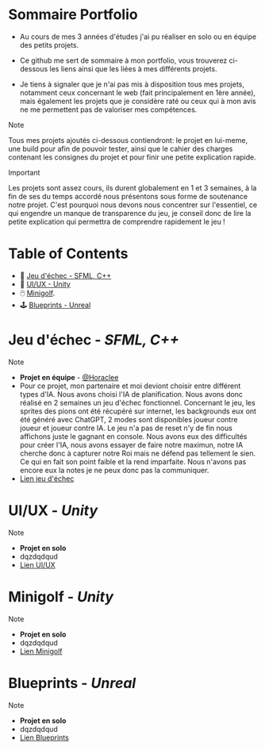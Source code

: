 # Sommaire Portfolio
+ Au cours de mes 3 années d'études j'ai pu réaliser en solo ou en équipe des petits projets.<br/>
- Ce github me sert de sommaire à mon portfolio, vous trouverez ci-dessous les liens ainsi que les liées à mes différents projets.<br/>
* Je tiens à signaler que je n'ai pas mis à disposition tous mes projets, notamment ceux concernant le web (fait principalement en 1ère année), mais également les projets que je considère raté ou ceux qui à mon avis ne me permettent pas de valoriser mes compétences.
> [!NOTE]
> Tous mes projets ajoutés ci-dessous contiendront: le projet en lui-meme, une build pour afin de pouvoir tester, ainsi que le cahier des charges contenant les consignes du projet et pour finir une petite explication rapide.

> [!IMPORTANT]
> Les projets sont assez cours, ils durent globalement en 1 et 3 semaines, à la fin de ses du temps accordé nous présentons sous forme de soutenance notre projet. C'est pourquoi nous devons nous concentrer sur l'essentiel, ce qui engendre un manque de transparence du jeu, je conseil donc de lire la petite explication qui permettra de comprendre rapidement le jeu !

# Table of Contents
- :brain: [Jeu d'échec - SFML, C++](#jeu-déchec---sfml-c)
- :cookie: [UI/UX - Unity](#uiux---unity)
- :computer_mouse: [Minigolf](#minigolf---unity).
- :joystick: [Blueprints - Unreal](#blueprints---unreal)

# Jeu d'échec - ***SFML, C++***
> [!NOTE]
> - **Projet en équipe** - [@Horaclee](https://github.com/Horaclee)
> - Pour ce projet, mon partenaire et moi deviont choisir entre différent types d'IA. Nous avons choisi l'IA de planification. Nous avons donc réalisé en 2 semaines un jeu d'échec fonctionnel. Concernant le jeu, les sprites des pions ont été récupéré sur internet, les backgrounds eux ont été généré avec ChatGPT, 2 modes sont disponibles joueur contre joueur et joueur contre IA. Le jeu n'a pas de reset n'y de fin nous affichons juste le gagnant en console. Nous avons eux des difficultés pour créer l'IA, nous avons essayer de faire notre maximun, notre IA cherche donc à capturer notre Roi mais ne défend pas tellement le sien. Ce qui en fait son point faible et la rend imparfaite. Nous n'avons pas encore eux la notes je ne peux donc pas la communiquer.
> - [Lien jeu d'échec](https://github.com/Enzo-Naox/Jeu-echec)

# UI/UX - ***Unity***
> [!NOTE]
> - **Projet en solo**
> - dqzdqdqud
> - [Lien UI/UX](https://github.com/Enzo-Naox/UI-UX)

# Minigolf - ***Unity***
> [!NOTE]
> - **Projet en solo**
> - dqzdqdqud
> - [Lien Minigolf](https://github.com/Enzo-Naox/Minigolf)

# Blueprints - ***Unreal***
> [!NOTE]
> - **Projet en solo**
> - dqzdqdqud
> - [Lien Blueprints](https://github.com/Enzo-Naox/Blueprints)
